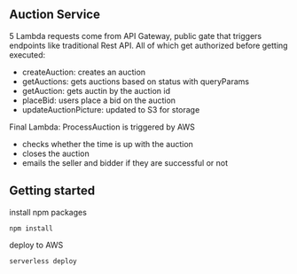 ## Auction Service

5 Lambda requests come from API Gateway, public gate that triggers endpoints like traditional Rest API. All of which get authorized before getting executed:
- createAuction: creates an auction
- getAuctions: gets auctions based on status with queryParams
- getAuction: gets auctin by the auction id
- placeBid: users place a bid on the auction 
- updateAuctionPicture: updated to S3 for storage

Final Lambda: ProcessAuction is triggered by AWS 
- checks whether the time is up with the auction 
- closes the auction 
- emails the seller and bidder if they are successful or not

## Getting started

install npm packages
```
npm install
```

deploy to AWS
```
serverless deploy
```

